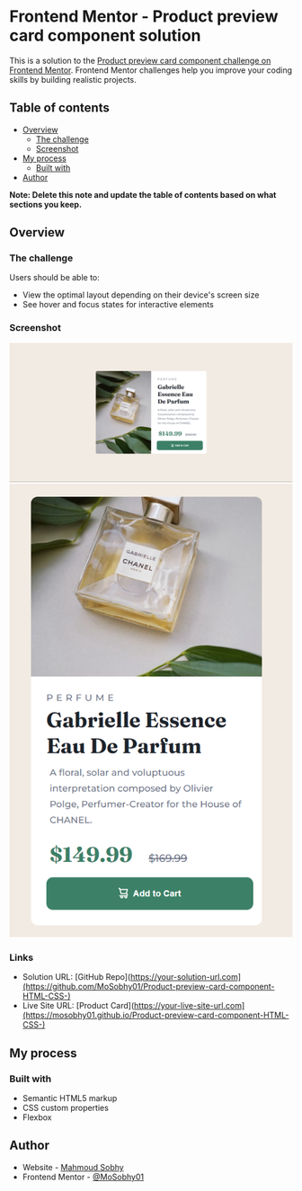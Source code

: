 # Frontend Mentor - Product preview card component solution

This is a solution to the [Product preview card component challenge on Frontend Mentor](https://www.frontendmentor.io/challenges/product-preview-card-component-GO7UmttRfa). Frontend Mentor challenges help you improve your coding skills by building realistic projects. 

## Table of contents

- [Overview](#overview)
  - [The challenge](#the-challenge)
  - [Screenshot](#screenshot)
- [My process](#my-process)
  - [Built with](#built-with)
- [Author](#author)


**Note: Delete this note and update the table of contents based on what sections you keep.**

## Overview

### The challenge

Users should be able to:

- View the optimal layout depending on their device's screen size
- See hover and focus states for interactive elements

### Screenshot

![Desktop Design](./Desktop_design.png)
![Mobile Design](./Mobile_design.png)

### Links

- Solution URL: [GitHub Repo](https://your-solution-url.com](https://github.com/MoSobhy01/Product-preview-card-component-HTML-CSS-)
- Live Site URL: [Product Card](https://your-live-site-url.com](https://mosobhy01.github.io/Product-preview-card-component-HTML-CSS-)

## My process

### Built with

- Semantic HTML5 markup
- CSS custom properties
- Flexbox


## Author

- Website - [Mahmoud Sobhy](https://www.https://github.com/MoSobhy01)
- Frontend Mentor - [@MoSobhy01](https://www.frontendmentor.io/profile/MoSobhy01)





